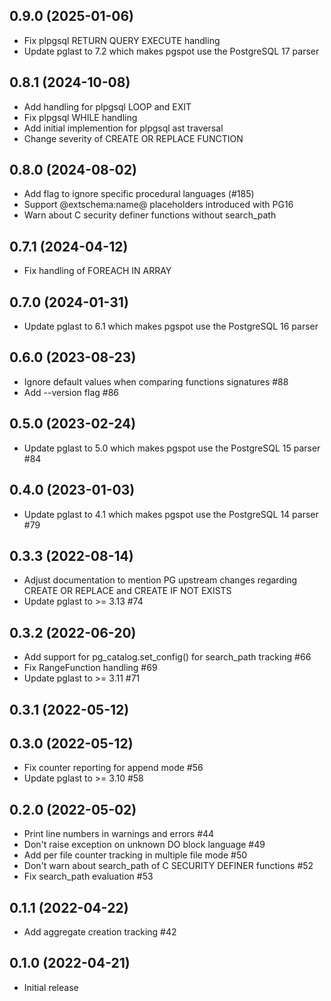 
## 0.9.0 (2025-01-06)

- Fix plpgsql RETURN QUERY EXECUTE handling
- Update pglast to 7.2 which makes pgspot use the PostgreSQL 17 parser

## 0.8.1 (2024-10-08)

- Add handling for plpgsql LOOP and EXIT
- Fix plpgsql WHILE handling
- Add initial implemention for plpgsql ast traversal
- Change severity of CREATE OR REPLACE FUNCTION

## 0.8.0 (2024-08-02)

- Add flag to ignore specific procedural languages (#185)
- Support @extschema:name@ placeholders introduced with PG16
- Warn about C security definer functions without search_path

## 0.7.1 (2024-04-12)

- Fix handling of FOREACH IN ARRAY

## 0.7.0 (2024-01-31)

- Update pglast to 6.1 which makes pgspot use the PostgreSQL 16 parser

## 0.6.0 (2023-08-23)

- Ignore default values when comparing functions signatures #88
- Add --version flag #86

## 0.5.0 (2023-02-24)

- Update pglast to 5.0 which makes pgspot use the PostgreSQL 15 parser #84

## 0.4.0 (2023-01-03)

- Update pglast to 4.1 which makes pgspot use the PostgreSQL 14 parser #79

## 0.3.3 (2022-08-14)

- Adjust documentation to mention PG upstream changes regarding CREATE OR REPLACE and CREATE IF NOT EXISTS
- Update pglast to >= 3.13 #74

## 0.3.2 (2022-06-20)

- Add support for pg_catalog.set_config() for search_path tracking #66
- Fix RangeFunction handling #69
- Update pglast to >= 3.11 #71

## 0.3.1 (2022-05-12)

## 0.3.0 (2022-05-12)

- Fix counter reporting for append mode #56
- Update pglast to >= 3.10 #58

## 0.2.0 (2022-05-02)

- Print line numbers in warnings and errors #44
- Don't raise exception on unknown DO block language #49
- Add per file counter tracking in multiple file mode #50
- Don't warn about search_path of C SECURITY DEFINER functions #52
- Fix search_path evaluation #53

## 0.1.1 (2022-04-22)

- Add aggregate creation tracking #42

## 0.1.0 (2022-04-21)

- Initial release

